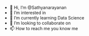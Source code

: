 - 👋 Hi, I’m @Sathyanarayanan
- 👀 I’m interested in 
- 🌱 I’m currently learning Data Science
- 💞️ I’m looking to collaborate on 
- 📫 How to reach me you know me

<!---
Sathyanarayanan225/Sathyanarayanan225 is a ✨ special ✨ repository because its `README.md` (this file) appears on your GitHub profile.
You can click the Preview link to take a look at your changes.
--->
